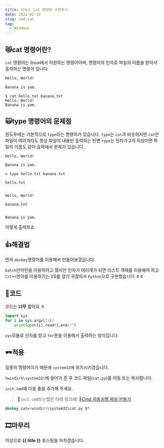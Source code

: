 ```yaml
---
title: 리눅스 cat 명령어 구현하기
date: 2022-02-18
slug: cmd-cat
tag:
  - Windows
---
```


## 😻cat 명령어란?

`cat` 명령어는 linux에서 지원하는 명령어이며, 명령어의 인자로 파일의 이름을 받아서 출력하는 명령어 입니다.

```text:title=hello.txt
Hello, World!
```

```text:title=banana.txt
Banana is yam.
```

```
$ cat hello.txt banana.txt
Hello, World!
Banana is yam.
```

## 🙀type 명령어의 문제점

윈도우에는 기본적으로 `type`라는 명령어가 있습니다.
`type`는 `cat`과 비슷하지만 `cat`은 파일이 여러개라도 항상 파일의 내용만 출력하는 반면 `type`는 인자가 2개 이상이면 파일의 이름도 같이 출력돼서 문제가 있습니다.

```text:title=hello.txt
Hello, World!
```

```text:title=banana.txt
Banana is yam.
```

```
> type hello.txt banana.txt

hello.txt


Hello, World!

banana.txt


Banana is yam.

```

이렇게 출력하죠

## 👍해결법

먼저 `doskey`명령어를 이용해서 만들어보겠습니다.

`batch`언어만을 이용하려고 했지만 인자가 여러개가 되면 리스트 객체를 이용해야 하고 `C/C++`언어를 이용하기는 VS를 깔기 귀찮아서 `Python`으로 구현했습니다 ㅎㅎ

## 🔎코드

코드는 **너무** 짧아요 ㅎ

```python:title=cat.py
import sys
for i in sys.argv[1:]:
    print(open(i).read(),end="")

```

`sys`모듈로 인자를 받고 `for`문을 이용해서 출력하는 방식입니다.

## 🕶적용

일종의 명령어이기 때문에 `system32`에 위치시키겠습니다.

`%windir%\system32\`에 들어가 준 후 코드 파일(`cat.py`)를 이동 또는 복사합니다.

`init.cmd`에 다음 줄을 추가해 주세요.

> 🤿`init.cmd`쓰는법은 아래 링크에!
> 🎈[Cmd 자동실행 파일 만들기](/windows/cmd-start)

```batch:title=C:\init.cmd
doskey cat=%windir%\system32\cat.py $*
```

## 🎞마무리

이상으로 **{{ title }}** 포스팅을 마치겠습니다.
